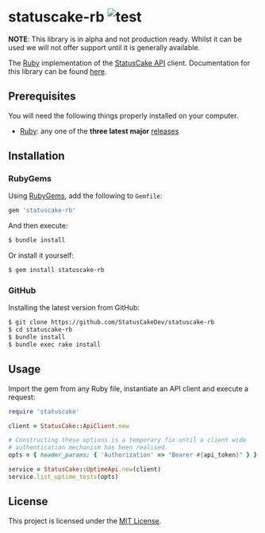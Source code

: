 # statuscake-rb ![test](https://github.com/StatusCakeDev/statuscake-rb/workflows/test/badge.svg)

**NOTE**: This library is in alpha and not production ready. Whilst it can be
used we will not offer support until it is generally available.

The [Ruby](https://www.ruby-lang.org/en/) implementation of the [StatusCake
API](https://www.statuscake.com/api/v1) client. Documentation for this library
can be found [here](https://www.statuscake.com/api/v1).

## Prerequisites

You will need the following things properly installed on your computer.

* [Ruby](https://www.ruby-lang.org/en/): any one of the **three latest major**
  [releases](https://www.ruby-lang.org/en/downloads/)

## Installation

### RubyGems

Using [RubyGems](https://rubygems.org/gems/statuscake-rb), add the following to
`Gemfile`:

```ruby
gem 'statuscake-rb'
```

And then execute:

```bash
$ bundle install
```

Or install it yourself:

```bash
$ gem install statuscake-rb
```

### GitHub

Installing the latest version from GitHub:

```bash
$ git clone https://github.com/StatusCakeDev/statuscake-rb
$ cd statuscake-rb
$ bundle install
$ bundle exec rake install
```

## Usage

Import the gem from any Ruby file, instantiate an API client and execute a
request:

```ruby
require 'statuscake'

client = StatusCake::ApiClient.new

# Constructing these options is a temporary fix until a client wide
# authentication mechanism has been realised.
opts = { header_params: { 'Authorization' => "Bearer #{api_token}" } }

service = StatusCake::UptimeApi.new(client)
service.list_uptime_tests(opts)
```

## License

This project is licensed under the [MIT License](LICENSE.md).
